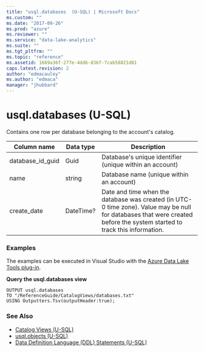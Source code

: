 ```yaml
---
title: "usql.databases  (U-SQL) | Microsoft Docs"
ms.custom: ""
ms.date: "2017-09-26"
ms.prod: "azure"
ms.reviewer: ""
ms.service: "data-lake-analytics"
ms.suite: ""
ms.tgt_pltfrm: ""
ms.topic: "reference"
ms.assetid: 1669a36f-277e-4dd6-836f-7cab58821d81
caps.latest.revision: 2
author: "edmacauley"
ms.author: "edmaca"
manager: "jhubbard"
---
```

# usql.databases  (U-SQL)
Contains one row per database belonging to the account's catalog.

Column name  |Data type  |Description  
---------|---------|---------
database_id_guid     |Guid         |Database's unique identifier (unique within an account)         
name     |string         |Database name (unique within an account)         
create_date     |DateTime?         |Date and time when the database was created (in UTC-0 time zone). Value may be null for databases that were created before the system started to track this information.  


### Examples
The examples can be executed in Visual Studio with the [Azure Data Lake Tools plug-in](https://www.microsoft.com/download/details.aspx?id=49504).  


**Query the usql.databases view**   
```
OUTPUT usql.databases
TO "/ReferenceGuide/CatalogViews/databases.txt"
USING Outputters.Tsv(outputHeader:true);
```

### See Also
* [Catalog Views (U-SQL)](../u-sql/catalog-views-u-sql.md)
* [usql.objects (U-SQL)](../u-sql/usql-objects-u-sql.md)
* [Data Definition Language (DDL) Statements (U-SQL)](../u-sql/data-definition-language-ddl-statements-u-sql.md)
